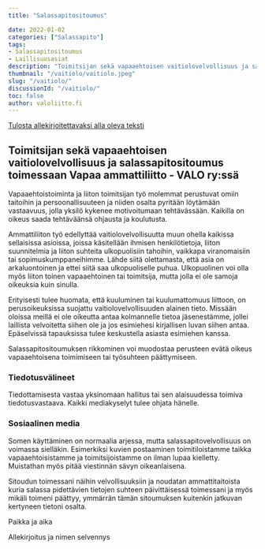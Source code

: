 ```yaml
---
title: "Salassapitositoumus"

date: 2022-01-02
categories: ["Salassapito"]
tags:
- Salassapitositoumus
- Laillisuusasiat
description: "Toimitsijan sekä vapaaehtoisen vaitiolovelvollisuus ja salassapitositoumus toimessaan Vapaa ammattiliitto - VALO ry:ssä"
thumbnail: "/vaitiolo/vaitiolo.jpeg"
slug: "/vaitiolo/"
discussionId: "/vaitiolo/"
toc: false
author: valoliitto.fi
---
```


[Tulosta allekirjoitettavaksi alla oleva teksti](vaitiolositoumus-valo-2022-01-08.pdf)

## Toimitsijan sekä vapaaehtoisen vaitiolovelvollisuus ja salassapitositoumus toimessaan Vapaa ammattiliitto - VALO ry:ssä

Vapaaehtoistoiminta ja liiton toimitsijan työ molemmat perustuvat omiin taitoihin ja persoonallisuuteen ja niiden osalta pyritään löytämään vastaavuus, jolla yksilö kykenee motivoitumaan tehtävässään. Kaikilla on oikeus saada tehtäväänsä ohjausta ja koulutusta.

Ammattiliiton työ edellyttää vaitiolovelvollisuutta muun ohella kaikissa sellaisissa asioissa, joissa käsitellään ihmisen henkilötietoja, liiton suunnitelmia ja liiton suhteita ulkopuolisiin tahoihin, vaikkapa viranomaisiin tai sopimuskumppaneihimme. Lähde siitä olettamasta, että asia on arkaluontoinen ja ettei siitä saa ulkopuoliselle puhua. Ulkopuolinen voi olla myös liiton toinen vapaaehtoinen tai toimitsija, mutta jolla ei ole samoja oikeuksia kuin sinulla.

Erityisesti tulee huomata, että kuuluminen tai kuulumattomuus liittoon, on perusoikeuksissa suojattu vaitiolovelvollisuuden alainen tieto. Missään oloissa meillä ei ole oikeutta antaa kolmannelle tietoa jäsenestämme, jollei laillista velvoitetta siihen ole ja jos esimiehesi kirjallisen luvan siihen antaa.  Epäselvissä tapauksissa tulee keskustella asiasta esimiehen kanssa.

Salassapitositoumuksen rikkominen voi muodostaa perusteen evätä oikeus
vapaaehtoisena toimimiseen tai työsuhteen päättymiseen.

### Tiedotusvälineet
Tiedottamisesta vastaa yksinomaan hallitus tai sen alaisuudessa toimiva tiedotusvastaava. Kaikki mediakyselyt tulee ohjata hänelle.

### Sosiaalinen media
Somen käyttäminen on normaalia arjessa, mutta salassapitovelvollisuus on voimassa sielläkin. Esimerkiksi kuvien postaaminen toimitiloistamme taikka vapaaehtoisistamme ja toimitsijoistamme on ilman lupaa kielletty. Muistathan myös pitää viestinnän sävyn oikeanlaisena.

Sitoudun toimessani näihin velvollisuuksiin ja noudatan ammattitaitoista kuria salassa pidettävien tietojen suhteen päivittäisessä toimessani ja myös mikäli toimeni päättyy, ymmärrän tämän sitoumuksen kuitenkin jatkuvan kertyneen tietoni osalta.

Paikka ja aika



Allekirjoitus ja nimen selvennys
